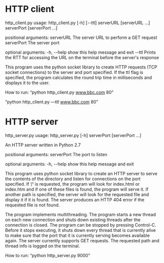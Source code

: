 # HTTP client

http_client.py
usage: http_client.py [-h] [--ttl]
                      serverURL [serverURL ...] serverPort [serverPort ...]

positional arguments:
  serverURL   The server URL to perform a GET request
  serverPort  The server port

optional arguments:
  -h, --help  show this help message and exit
  --ttl       Prints the RTT for accessing the URL on the terminal before the
              server's response

This program uses the python socket library to create HTTP requests (TCP socket connections) to the server and port specified. If the ttl flag is specified, the program calculates the round trip time in milliseconds and displays it to the user. 

How to run:
“python http_client.py www.bbc.com 80”

“python http_client.py —ttl www.bbc.com 80”

# HTTP server

http_server.py
usage: http_server.py [-h] serverPort [serverPort ...]

An HTTP server written in Python 2.7

positional arguments:
  serverPort  The port to listen

optional arguments:
  -h, --help  show this help message and exit

This program uses python socket library to create an HTTP server to serve the contents of the directory and listen for connections on the port specified. If ‘/‘ is requested, the program will look for index.html or index.htm and if one of these files is found, the program will serve it. If another path is specified, the server will look for the requested file and display it if it is found. The server produces an HTTP 404 error if the requested file is not found.

The program implements multithreading. The program starts a new thread on each new connection and shuts down existing threads after the connection is closed. The program can be stopped by pressing Control-C. Before it stops executing, it shuts down every thread that is currently alive to make sure that the port that it is currently serving becomes available again. The server currently supports GET requests. The requested path and thread info is logged on the terminal.

How to run:
“python http_server.py 9000”
